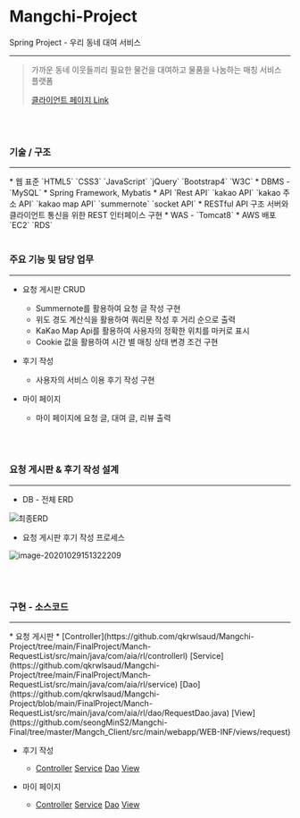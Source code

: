 # Mangchi-Project 
Spring Project - 우리 동네 대여 서비스 
<hr />

>가까운 동네 이웃들끼리 필요한 물건을 대여하고 물품을 나눔하는 매칭 서비스 플랫폼
>
>[클라이언트 페이지 Link](https://github.com/seongMinS2/Mangchi-Final) 


<br>
<br>

### 기술 / 구조 

<hr />
* 웹 표준 
  `HTML5` `CSS3` `JavaScript` `jQuery` `Bootstrap4` `W3C`
* DBMS  - `MySQL`
* Spring Framework, Mybatis
* API 
   `Rest API` `kakao API` `kakao 주소 API` `kakao map API` `summernote` `socket API`
* RESTful API 구조
  서버와 클라이언트 통신을 위한 REST 인터페이스 구현
* WAS - `Tomcat8`
* AWS 배포 
  `EC2` `RDS`


<br>
<br>


### 주요 기능 및 담당 업무

<hr />

* 요청 게시판 CRUD 
  * Summernote를 활용하여 요청 글 작성 구현
  * 위도 경도 계산식을 활용하여 쿼리문 작성 후 거리 순으로 출력
  *  KaKao Map Api를 활용하여 사용자의 정확한 위치를 마커로 표시
  * Cookie 값을 활용하여 시간 별 매칭 상태 변경 조건 구현
  
* 후기 작성 
  * 사용자의 서비스 이용 후기 작성 구현

* 마이 페이지
  * 마이 페이지에 요청 글, 대여 글, 리뷰 출력
  



<br>
<br>



### 요청 게시판 & 후기 작성 설계 

<hr />

* DB - 전체 ERD

![최종ERD](https://user-images.githubusercontent.com/63032830/92091833-430a7b00-ee0c-11ea-92f5-b2bc9c01cfd0.png)



* 요청 게시판 후기 작성 프로세스 



![image-20201029151322209](https://user-images.githubusercontent.com/63437506/97536469-88a88600-1a00-11eb-8f54-bd8bcaa5ccb1.png)




<br>
<br>


### 구현 - 소스코드

<hr />
* 요청 게시판
  * [Controller](https://github.com/qkrwlsaud/Mangchi-Project/tree/main/FinalProject/Manch-RequestList/src/main/java/com/aia/rl/controllerl)  [Service](https://github.com/qkrwlsaud/Mangchi-Project/tree/main/FinalProject/Manch-RequestList/src/main/java/com/aia/rl/service) [Dao](https://github.com/qkrwlsaud/Mangchi-Project/blob/main/FinalProject/Manch-RequestList/src/main/java/com/aia/rl/dao/RequestDao.java) [View](https://github.com/seongMinS2/Mangchi-Final/tree/master/Mangch_Client/src/main/webapp/WEB-INF/views/request)

* 후기 작성
  * [Controller](https://github.com/qkrwlsaud/Mangchi-Project/blob/main/FinalProject/Manch-RequestList/src/main/java/com/aia/rl/review/controller/ReviewController.java) [Service](https://github.com/qkrwlsaud/Mangchi-Project/tree/main/FinalProject/Manch-RequestList/src/main/java/com/aia/rl/review/service) [Dao](https://github.com/qkrwlsaud/Mangchi-Project/blob/main/FinalProject/Manch-RequestList/src/main/java/com/aia/rl/review/dao/ReviewDao.java) [View](https://github.com/seongMinS2/Mangchi-Final/tree/master/Mangch_Client/src/main/webapp/WEB-INF/views/review)

* 마이 페이지 
  * [Controller](https://github.com/qkrwlsaud/Mangchi-Project/blob/main/FinalProject/Manch-RequestList/src/main/java/com/aia/rl/mypage/controller/MypageRequestController.java) [Service](https://github.com/qkrwlsaud/Mangchi-Project/blob/main/FinalProject/Manch-RequestList/src/main/java/com/aia/rl/mypage/service/MyListService.java) [Dao](https://github.com/qkrwlsaud/Mangchi-Project/blob/main/FinalProject/Manch-RequestList/src/main/java/com/aia/rl/mypage/dao/MypageDao.java) [View](https://github.com/seongMinS2/Mangchi-Final/tree/master/Mangch_Client/src/main/webapp/WEB-INF/views/member)


  









